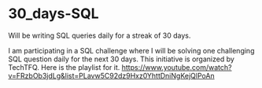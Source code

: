 # 30_days-SQL
Will be writing SQL queries daily for a streak of 30 days.

I am participating in a SQL challenge where I will be solving one challenging SQL question daily for the next 30 days. This initiative is organized by TechTFQ. Here is the playlist for it. https://www.youtube.com/watch?v=FRzbOb3jdLg&list=PLavw5C92dz9Hxz0YhttDniNgKejQlPoAn
